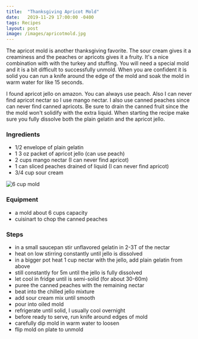 ```yaml
---
title:  "Thanksgiving Apricot Mold"
date:   2019-11-29 17:00:00 -0400
tags: Recipes
layout: post
image: /images/apricotmold.jpg
---
```

The apricot mold is another thanksgiving favorite.  The sour cream gives it a creaminess and the peaches or apricots gives it a fruity.  It's a nice combination with with the turkey and stuffing.  You will need a special mold and it is a bit difficult to successfully unmold.  When you are confident it is solid you can run a knife around the edge of the mold and soak the mold in warm water for like 15 seconds.  

I found apricot jello on amazon.  You can always use peach.  Also I can never find apricot nectar so I use mango nectar.  I also use canned peaches since can never find canned apricots.  Be sure to drain the canned fruit since the the mold won't solidify with the extra liquid.  When starting the recipe make sure you fully dissolve both the plain gelatin and the apricot jello.      

### Ingredients
- 1/2 envelope of plain gelatin
- 1 3 oz packet of apricot jello (can use peach)
- 2 cups mango nectar (I can never find apricot)
- 1 can sliced peaches drained of liquid (I can never find apricot)
- 3/4 cup sour cream

![6 cup mold](/images/apricotmold2.jpg)
### Equipment
- a mold about 6 cups capacity
- cuisinart to chop the canned peaches

### Steps
- in a small saucepan stir unflavored gelatin in 2-3T of the nectar
- heat on low stirring constantly until jello is dissolved
- in a bigger pot heat 1 cup nectar with the jello, add plain gelatin from above
- still constantly for 5m until the jello is fully dissolved
- let cool in fridge until is semi-solid (for about 30-60m)
- puree the canned peaches with the remaining nectar
- beat into the chilled jello mixture
- add sour cream mix until smooth
- pour into oiled mold
- refrigerate until solid,  I usually cool overnight
- before ready to serve, run knife around edges of mold
- carefully dip mold in warm water to loosen
- flip mold on plate to unmold
